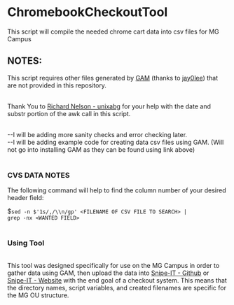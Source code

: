 # ChromebookCheckoutTool
This script will compile the needed chrome cart data into csv files for MG Campus

<h2><b>NOTES: </b></h2>This script requires other files generated by <a href="https://github.com/jay0lee/GAM">GAM</a> (thanks to <a href="https://github.com/jay0lee">jay0lee</a>) that are not provided in this repository.</br></br>

Thank You to <a href="https://github.com/unixabg"/>Richard Nelson - unixabg</a> for your help with the date and substr portion of the awk call in this script.</br></br>

--I will be adding more sanity checks and error checking later. </br>
--I will be adding example code for creating data csv files using GAM. (Will not go into installing GAM as they can be found using link above)</br></br>

<h3>CVS DATA NOTES</h3>
The following command will help to find the column number of your desired header field:

$<code>sed -n $'1s/,/\\\n/gp' &lt;FILENAME OF CSV FILE TO SEARCH&gt; | grep -nx &lt;WANTED FIELD&gt; </code></br></br>

<h3><b>Using Tool</b></h3></br>
This tool was designed specifically for use on the MG Campus in order to gather data using GAM, then upload the data into <a href="https://github.com/snipe/snipe-it"/>Snipe-IT - Github</a>  or <a href="https://snipeitapp.com/"</a>Snipe-IT - Website</a> with the end goal of a checkout system. This means that the directory names, script variables, and created filenames are specific for the MG OU structure.</br>

